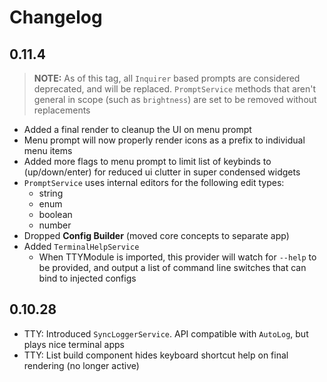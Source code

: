 # Changelog

## 0.11.4

> **NOTE:** As of this tag, all `Inquirer` based prompts are considered deprecated, and will be replaced. `PromptService` methods that aren't general in scope (such as `brightness`) are set to be removed without replacements

- Added a final render to cleanup the UI on menu prompt
- Menu prompt will now properly render icons as a prefix to individual menu items
- Added more flags to menu prompt to limit list of keybinds to (up/down/enter) for reduced ui clutter in super condensed widgets
- `PromptService` uses internal editors for the following edit types:
  - string
  - enum
  - boolean
  - number
- Dropped **Config Builder** (moved core concepts to separate app)
- Added `TerminalHelpService`
  - When TTYModule is imported, this provider will watch for `--help` to be provided, and output a list of command line switches that can bind to injected configs

## 0.10.28

- TTY: Introduced `SyncLoggerService`. API compatible with `AutoLog`, but plays nice terminal apps
- TTY: List build component hides keyboard shortcut help on final rendering (no longer active)
